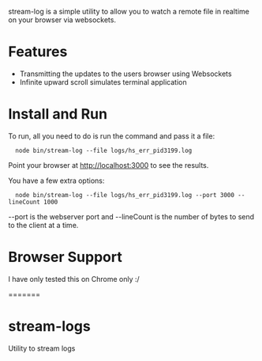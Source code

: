 
stream-log is a simple utility to allow you to watch a remote file in realtime on your browser via websockets.

Features
========

* Transmitting the updates to the users browser using Websockets
* Infinite upward scroll simulates terminal application

Install and Run
===============

To run, all you need to do is run the command and pass it a file:

```
  node bin/stream-log --file logs/hs_err_pid3199.log
```

Point your browser at [http://localhost:3000](http://localhost:3000) to see the results.


You have a few extra options:

```
  node bin/stream-log --file logs/hs_err_pid3199.log --port 3000 --lineCount 1000
```

--port is the webserver port and --lineCount is the number of bytes to send to the client at a time.

Browser Support
===============

I have only tested this on Chrome only :/


=======
# stream-logs
Utility to stream logs
